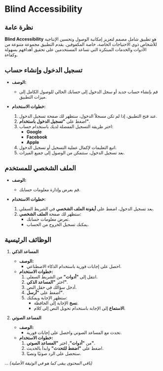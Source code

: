 # Blind Accessibility

## نظرة عامة

**Blind Accessibility** هو تطبيق شامل مصمم لتعزيز إمكانية الوصول وتحسين الإنتاجية للأشخاص ذوي الاحتياجات الخاصة، خاصة المكفوفين. يقدم التطبيق مجموعة متنوعة من الأدوات والخدمات المبتكرة التي تساعد المستخدمين على تحقيق أهدافهم بسهولة وكفاءة.

## تسجيل الدخول وإنشاء حساب

- **الوصف:**
  - قم بإنشاء حساب جديد أو سجل الدخول إلى حسابك الحالي للوصول الكامل إلى ميزات التطبيق.

- **خطوات الاستخدام:**
  1. عند فتح التطبيق، إذا لم تكن مسجلاً الدخول، ستظهر لك صفحة تسجيل الدخول.
  2. اضغط على **"تسجيل الدخول باستخدام"**.
  3. اختر طريقة التسجيل المفضلة لديك باستخدام حساب:
     - **Google**
     - **Facebook**
     - **Apple**
  4. اتبع التعليمات لإكمال عملية التسجيل أو تسجيل الدخول.
  5. بعد تسجيل الدخول، ستتمكن من الوصول إلى جميع الميزات.

## الملف الشخصي للمستخدم

- **الوصف:**
  - قم بعرض وإدارة معلومات حسابك.

- **خطوات الاستخدام:**
  1. بعد تسجيل الدخول، اضغط على **أيقونة الملف الشخصي** في الشريط السفلي.
  2. ستظهر لك صفحة **الملف الشخصي**:
     - تعرض معلومات حسابك.
     - يمكنك تسجيل الخروج من الحساب.

## الوظائف الرئيسية

1. **المساعد الذكي**

   - **الوصف:**
     - احصل على إجابات فورية باستخدام الذكاء الاصطناعي.
   - **خطوات الاستخدام:**
     1. انتقل إلى **"أدوات"** من الشريط السفلي.
     2. اختر **"المساعد الذكي"**.
     3. أدخل سؤالك في حقل النص.
     4. اضغط على **"أرسل"**.
     5. ستظهر الإجابة ويمكنك:
        - **نسخ** الإجابة إلى الحافظة.
        - **الاستماع** إلى الإجابة باستخدام تحويل النص إلى كلام.

2. **المساعد الصوتي**

   - **الوصف:**
     - تحدث مع المساعد الصوتي واحصل على إجابات فورية.
   - **خطوات الاستخدام:**
     1. من **"أدوات"**, اختر **"المساعد الصوتي"**.
     2. اضغط على **"اضغط للتحدث"** وابدأ بالحديث.
     3. ستحصل على الرد صوتيًا ونصيًا.

... _(باقي المحتوى يبقى كما هو في الوثيقة الأصلية)_